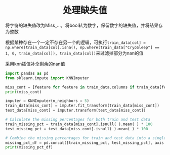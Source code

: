 <!--
 * @Description: 
 * @Author: shadow221213
 * @Date: 2024-01-21 20:16:46
 * @LastEditTime: 2024-01-21 21:49:24
-->
# <div align="center">处理缺失值</div>

将字符的缺失值改为Miss_...，将bool转为数字，保留数字的缺失值，并将结果存为整数

根据某种存在一个一定不存在另一个的逻辑，可执行`train_data[col] = np.where(train_data[col].isna(), np.where(train_data["CryoSleep"] == 1, 0, train_data[col]), train_data[col])`来过滤掉部分为nan的值

采用knn插值补全剩余的nan值

``` python
import pandas as pd
from sklearn.impute import KNNImputer

miss_cont = [feature for feature in train_data.columns if train_data[feature].isnull( ).sum( ) > 0 and train_data[feature].dtype != 'O' and feature not in ['Transported']]
print(miss_cont)

imputer = KNNImputer(n_neighbors = 5)
train_data[miss_cont] = imputer.fit_transform(train_data[miss_cont])
test_data[miss_cont] = imputer.transform(test_data[miss_cont])

# Calculate the missing percentages for both train and test data
train_missing_pct = train_data[miss_cont].isnull( ).mean( ) * 100
test_missing_pct = test_data[miss_cont].isnull( ).mean( ) * 100

# Combine the missing percentages for train and test data into a single dataframe
missing_pct_df = pd.concat([train_missing_pct, test_missing_pct], axis = 1, keys = ['Train %', 'Test%'])
print(missing_pct_df)
```